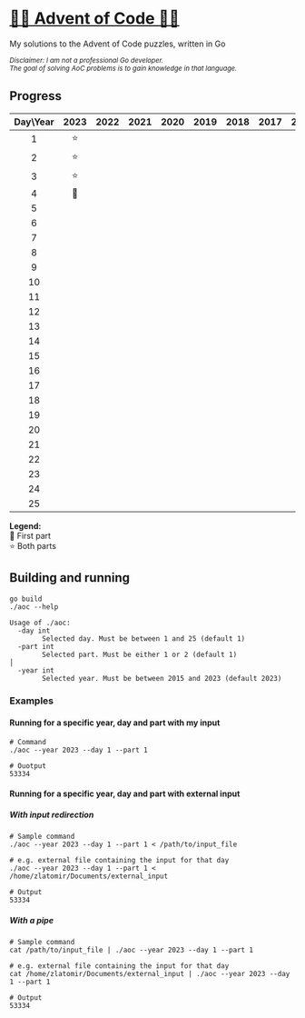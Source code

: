 # [🎄🎁 Advent of Code 🎁🎄](https://adventofcode.com/)

My solutions to the Advent of Code puzzles, written in Go

<sub><em>Disclaimer: I am not a professional Go developer.  
The goal of solving AoC problems is to gain knowledge in that language.</em></sub>

## Progress

| Day\Year | 2023 | 2022 | 2021 | 2020 | 2019 | 2018 | 2017 | 2016 | 2015 |
| :------: | :--: | :--: | :--: | :--: | :--: | :--: | :--: | :--: | :--: |
|     1    |  ⭐  |      |      |      |      |      |      |      |  ⭐  |
|     2    |  ⭐  |      |      |      |      |      |      |      |  ⭐  |
|     3    |  ⭐  |      |      |      |      |      |      |      |      |
|     4    |  🚧  |      |      |      |      |      |      |      |      |
|     5    |      |      |      |      |      |      |      |      |      |
|     6    |      |      |      |      |      |      |      |      |      |
|     7    |      |      |      |      |      |      |      |      |      |
|     8    |      |      |      |      |      |      |      |      |      |
|     9    |      |      |      |      |      |      |      |      |      |
|    10    |      |      |      |      |      |      |      |      |      |
|    11    |      |      |      |      |      |      |      |      |      |
|    12    |      |      |      |      |      |      |      |      |      |
|    13    |      |      |      |      |      |      |      |      |      |
|    14    |      |      |      |      |      |      |      |      |      |
|    15    |      |      |      |      |      |      |      |      |      |
|    16    |      |      |      |      |      |      |      |      |      |
|    17    |      |      |      |      |      |      |      |      |      |
|    18    |      |      |      |      |      |      |      |      |      |
|    19    |      |      |      |      |      |      |      |      |      |
|    20    |      |      |      |      |      |      |      |      |      |
|    21    |      |      |      |      |      |      |      |      |      |
|    22    |      |      |      |      |      |      |      |      |      |
|    23    |      |      |      |      |      |      |      |      |      |
|    24    |      |      |      |      |      |      |      |      |      |
|    25    |      |      |      |      |      |      |      |      |      |

<strong>Legend:</strong>  
🚧 First part  
⭐ Both parts

## Building and running

```
go build
./aoc --help
```

```
Usage of ./aoc:
  -day int
        Selected day. Must be between 1 and 25 (default 1)
  -part int
        Selected part. Must be either 1 or 2 (default 1)                                                                                                                                    │
  -year int
        Selected year. Must be between 2015 and 2023 (default 2023)
```

### Examples

#### Running for a specific year, day and part with my input

```
# Command
./aoc --year 2023 --day 1 --part 1
```

```
# Ouotput
53334
```

#### Running for a specific year, day and part with external input

##### With input redirection

```
# Sample command
./aoc --year 2023 --day 1 --part 1 < /path/to/input_file

# e.g. external file containing the input for that day
./aoc --year 2023 --day 1 --part 1 < /home/zlatomir/Documents/external_input

# Output
53334
```

##### With a pipe

```
# Sample command
cat /path/to/input_file | ./aoc --year 2023 --day 1 --part 1

# e.g. external file containing the input for that day
cat /home/zlatomir/Documents/external_input | ./aoc --year 2023 --day 1 --part 1

# Output
53334
```

